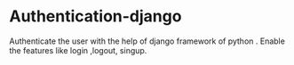 # Authentication-django
Authenticate the user with the help of django framework of python . Enable the features like login ,logout, singup.
